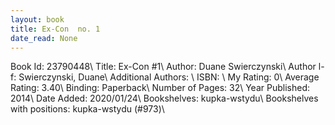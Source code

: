 ```yaml
---
layout: book
title: Ex-Con  no. 1
date_read: None
---
```


Book Id: 23790448\ 
Title: Ex-Con #1\ 
Author: Duane Swierczynski\ 
Author l-f: Swierczynski, Duane\ 
Additional Authors: \ 
ISBN: \ 
My Rating: 0\ 
Average Rating: 3.40\ 
Binding: Paperback\ 
Number of Pages: 32\ 
Year Published: 2014\ 
Date Added: 2020/01/24\ 
Bookshelves: kupka-wstydu\ 
Bookshelves with positions: kupka-wstydu (#973)\ 

